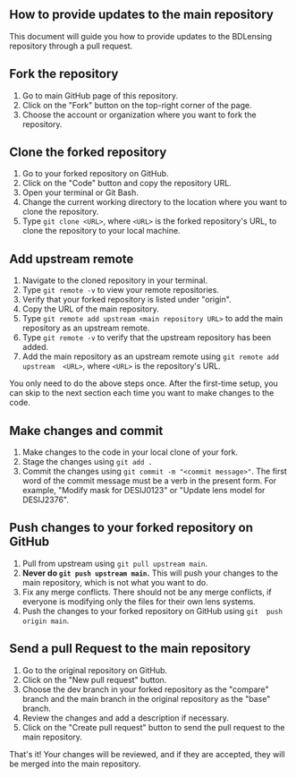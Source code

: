 ## How to provide updates to the main repository

This document will guide you how to provide updates to the BDLensing 
repository through a pull request.

## Fork the repository

1. Go to main GitHub page of this repository.
2. Click on the "Fork" button on the top-right corner of the page.
3. Choose the account or organization where you want to fork the repository.

## Clone the forked repository
1. Go to your forked repository on GitHub.
2. Click on the "Code" button and copy the repository URL.
3. Open your terminal or Git Bash.
4. Change the current working directory to the location where you want to 
   clone the repository. 
5. Type `git clone <URL>`, where `<URL>` is the forked repository's URL, to 
   clone the repository to your local machine.

## Add upstream remote
1. Navigate to the cloned repository in your terminal.
2. Type `git remote -v` to view your remote repositories.
3. Verify that your forked repository is listed under "origin".
4. Copy the URL of the main repository.
5. Type `git remote add upstream <main repository URL>` to add the main 
   repository as an upstream remote.
6. Type `git remote -v` to verify that the upstream repository has been added.
7. Add the main repository as an upstream remote using `git remote add 
   upstream 
   <URL>`, where `<URL>` is the repository's URL.

You only need to do the above steps once. After the first-time setup, you can 
skip to the next section each time you want to make changes to the code.

## Make changes and commit
1. Make changes to the code in your local clone of your fork.
2. Stage the changes using `git add .`
3. Commit the changes using `git commit -m "<commit message>"`. The 
   first word of the commit message must be a verb in the present form. 
   For example, "Modify mask for DESIJ0123" or "Update lens model 
   for DESIJ2376".

## Push changes to your forked repository on GitHub
1. Pull from upstream using `git pull upstream main`.
2. **Never do `git push upstream main`.** This will push your changes to the 
   main repository, which is not what you want to do.
3. Fix any merge conflicts. There should not be any merge conflicts, if 
   everyone is modifying only the files for their own lens systems.
4. Push the changes to your forked repository on GitHub using `git 
push origin main`.

## Send a pull Request to the main repository
1. Go to the original repository on GitHub.
2. Click on the "New pull request" button.
3. Choose the dev branch in your forked repository as the "compare" branch 
   and the main branch in the original repository as the "base" branch.
4. Review the changes and add a description if necessary.
5. Click on the "Create pull request" button to send the pull request to the 
   main repository.

That's it! Your changes will be reviewed, and if they are 
accepted, they will be merged into the main repository.